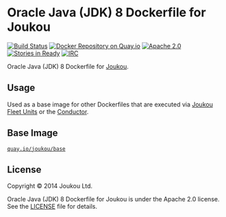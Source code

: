 Oracle Java (JDK) 8 Dockerfile for Joukou 
=========================================
[![Build Status](https://circleci.com/gh/joukou/joukou-docker-java/tree/develop.png?circle-token=8bf424fe5d4982c55f6983e05eb636f6ff7d81a3)](https://circleci.com/gh/joukou/joukou-docker-java/tree/develop) [![Docker Repository on Quay.io](https://quay.io/repository/joukou/java/status?token=674cd8c1-b7d2-4068-8c43-5aad2c904c79 "Docker Repository on Quay.io")](https://quay.io/repository/joukou/java) [![Apache 2.0](http://img.shields.io/badge/License-Apache%202.0-brightgreen.svg)](#license) [![Stories in Ready](https://badge.waffle.io/joukou/joukou-docker-java.png?label=ready&title=Ready)](http://waffle.io/joukou/joukou-docker-java) [![IRC](http://img.shields.io/badge/IRC-%23joukou-blue.svg)](http://webchat.freenode.net/?channels=joukou)

Oracle Java (JDK) 8 Dockerfile for [Joukou](https://joukou.com).

## Usage

Used as a base image for other Dockerfiles that are executed via
[Joukou Fleet Units](https://github.com/joukou/joukou-fleet) or
the [Conductor](https://github.com/joukou/joukou-conductor).

## Base Image

[`quay.io/joukou/base`](https://github.com/joukou/joukou-docker-base)

## License

Copyright &copy; 2014 Joukou Ltd.

Oracle Java (JDK) 8 Dockerfile for Joukou is under the Apache 2.0 license. See
the [LICENSE](LICENSE) file for details.